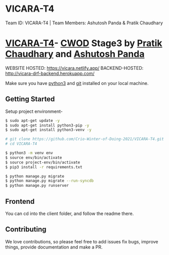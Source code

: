 # VICARA-T4

Team ID: VICARA-T4 | Team Members: Ashutosh Panda &amp; Pratik Chaudhary
# [VICARA-T4](https://vicara.netlify.app/)- [CWOD](https://www.crio.do/crio-winter-of-doing/) Stage3 by [Pratik Chaudhary](https://github.com/pratik0204) and [Ashutosh Panda]()

WEBSITE HOSTED: https://vicara.netlify.app/
BACKEND-HOSTED: http://vicara-drf-backend.herokuapp.com/

Make sure you have [python3](https://www.python.org/downloads/) and [git](https://git-scm.com/) installed on your local machine.

## Getting Started

Setup project environment-

```bash
$ sudo apt-get update -y
$ sudo apt-get install python3-pip -y
$ sudo apt-get install python3-venv -y

# git clone https://github.com/Crio-Winter-of-Doing-2021/VICARA-T4.git
# cd VICARA-T4

$ python3 -m venv env
$ source env/bin/activate
$ source project-env/bin/activate
$ pip3 install -r requirements.txt

$ python manage.py migrate
$ python manage.py migrate --run-syncdb
$ python manage.py runserver
```

## Frontend
You can cd into the client folder, and follow the readme there.

## Contributing
We love contributions, so please feel free to add issues fix bugs, improve things, provide documentation and make a PR.
